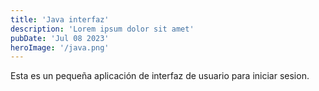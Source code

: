 ```yaml
---
title: 'Java interfaz'
description: 'Lorem ipsum dolor sit amet'
pubDate: 'Jul 08 2023'
heroImage: '/java.png'
---
```


Esta es un pequeña aplicación de interfaz de usuario para iniciar sesion.
